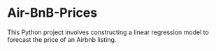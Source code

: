 # Air-BnB-Prices
This Python project involves constructing a linear regression model to forecast the price of an Airbnb listing.
